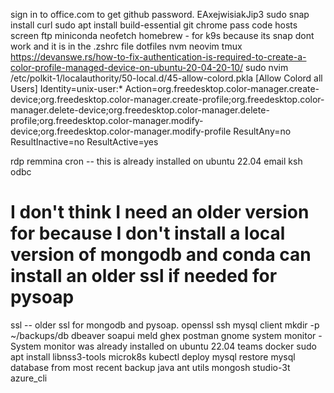 
sign in to office.com to get github password. EAxejwisiakJip3
sudo snap install curl
sudo apt install build-essential
git
chrome
pass
code
hosts
screen
ftp
miniconda
neofetch
homebrew - for k9s because its snap dont work and it is in the .zshrc file
dotfiles
nvm
neovim
tmux
<https://devanswe.rs/how-to-fix-authentication-is-required-to-create-a-color-profile-managed-device-on-ubuntu-20-04-20-10/>
sudo nvim /etc/polkit-1/localauthority/50-local.d/45-allow-colord.pkla
[Allow Colord all Users]
Identity=unix-user:*
Action=org.freedesktop.color-manager.create-device;org.freedesktop.color-manager.create-profile;org.freedesktop.color-manager.delete-device;org.freedesktop.color-manager.delete-profile;org.freedesktop.color-manager.modify-device;org.freedesktop.color-manager.modify-profile
ResultAny=no
ResultInactive=no
ResultActive=yes

rdp
remmina
cron -- this is already installed on ubuntu 22.04
email
ksh
odbc

# I don't think I need an older version for because I don't install a local version of mongodb and conda can install an older ssl if needed for pysoap

ssl -- older ssl for mongodb and pysoap.
openssl
ssh
mysql client
mkdir -p ~/backups/db
dbeaver
soapui
meld
ghex
postman
gnome system monitor - System monitor was already installed on ubuntu 22.04
teams
docker
sudo apt install libnss3-tools
microk8s
kubectl
deploy mysql
restore mysql database from most recent backup
java
ant
utils
mongosh
studio-3t
azure_cli
